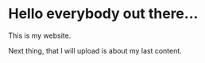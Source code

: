 # Hello everybody out there...

This is my website.

Next thing, that I will upload is about my last content. 